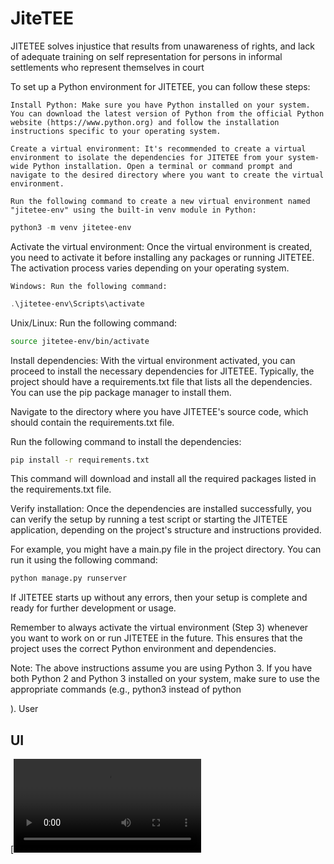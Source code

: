 # JiteTEE
JITETEE solves injustice that results from unawareness of rights, and lack of adequate training on self representation for persons in informal settlements who represent themselves in court 

To set up a Python environment for JITETEE, you can follow these steps:

    Install Python: Make sure you have Python installed on your system. You can download the latest version of Python from the official Python website (https://www.python.org) and follow the installation instructions specific to your operating system.

    Create a virtual environment: It's recommended to create a virtual environment to isolate the dependencies for JITETEE from your system-wide Python installation. Open a terminal or command prompt and navigate to the desired directory where you want to create the virtual environment.

    Run the following command to create a new virtual environment named "jitetee-env" using the built-in venv module in Python:
```powershell
python3 -m venv jitetee-env
```
Activate the virtual environment: Once the virtual environment is created, you need to activate it before installing any packages or running JITETEE. The activation process varies depending on your operating system.

    Windows: Run the following command:
```powershell
.\jitetee-env\Scripts\activate
```
Unix/Linux: Run the following command:

```bash
source jitetee-env/bin/activate
```
Install dependencies: With the virtual environment activated, you can proceed to install the necessary dependencies for JITETEE. Typically, the project should have a requirements.txt file that lists all the dependencies. You can use the pip package manager to install them.

Navigate to the directory where you have JITETEE's source code, which should contain the requirements.txt file.

Run the following command to install the dependencies:

```bash
pip install -r requirements.txt
```
This command will download and install all the required packages listed in the requirements.txt file.

Verify installation: Once the dependencies are installed successfully, you can verify the setup by running a test script or starting the JITETEE application, depending on the project's structure and instructions provided.

For example, you might have a main.py file in the project directory. You can run it using the following command:

```bash
python manage.py runserver
```

If JITETEE starts up without any errors, then your setup is complete and ready for further development or usage.

Remember to always activate the virtual environment (Step 3) whenever you want to work on or run JITETEE in the future. This ensures that the project uses the correct Python environment and dependencies.

Note: The above instructions assume you are using Python 3. If you have both Python 2 and Python 3 installed on your system, make sure to use the appropriate commands (e.g., python3 instead of python

).
User


## UI
[![Watch the video](https://github.com/Laura-hue-wq/JitetEE/blob/main/2023-03-12%2023-35-07.mp4)
